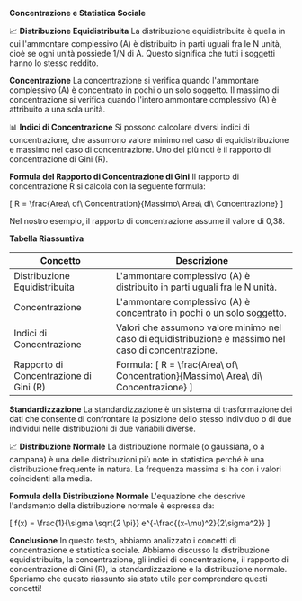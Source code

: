 **Concentrazione e Statistica Sociale**

📈 **Distribuzione Equidistribuita**
La distribuzione equidistribuita è quella in cui l'ammontare complessivo (A) è distribuito in parti uguali fra le N unità, cioè se ogni unità possiede 1/N di A. Questo significa che tutti i soggetti hanno lo stesso reddito.

**Concentrazione**
La concentrazione si verifica quando l'ammontare complessivo (A) è concentrato in pochi o un solo soggetto. Il massimo di concentrazione si verifica quando l'intero ammontare complessivo (A) è attribuito a una sola unità.

📊 **Indici di Concentrazione**
Si possono calcolare diversi indici di concentrazione, che assumono valore minimo nel caso di equidistribuzione e massimo nel caso di concentrazione. Uno dei più noti è il rapporto di concentrazione di Gini (R).

**Formula del Rapporto di Concentrazione di Gini**
Il rapporto di concentrazione R si calcola con la seguente formula:

\[ R = \frac{Area\ of\ Concentration}{Massimo\ Area\ di\ Concentrazione} \]

Nel nostro esempio, il rapporto di concentrazione assume il valore di 0,38.

**Tabella Riassuntiva**

| Concetto | Descrizione |
| --- | --- |
| Distribuzione Equidistribuita | L'ammontare complessivo (A) è distribuito in parti uguali fra le N unità. |
| Concentrazione | L'ammontare complessivo (A) è concentrato in pochi o un solo soggetto. |
| Indici di Concentrazione | Valori che assumono valore minimo nel caso di equidistribuzione e massimo nel caso di concentrazione. |
| Rapporto di Concentrazione di Gini (R) | Formula: \[ R = \frac{Area\ of\ Concentration}{Massimo\ Area\ di\ Concentrazione} \] |

**Standardizzazione**
La standardizzazione è un sistema di trasformazione dei dati che consente di confrontare la posizione dello stesso individuo o di due individui nelle distribuzioni di due variabili diverse.

📈 **Distribuzione Normale**
La distribuzione normale (o gaussiana, o a campana) è una delle distribuzioni più note in statistica perché è una distribuzione frequente in natura. La frequenza massima si ha con i valori coincidenti alla media.

**Formula della Distribuzione Normale**
L'equazione che descrive l'andamento della distribuzione normale è espressa da:

\[ f(x) = \frac{1}{\sigma \sqrt{2 \pi}} e^{-\frac{(x-\mu)^2}{2\sigma^2}} \]

**Conclusione**
In questo testo, abbiamo analizzato i concetti di concentrazione e statistica sociale. Abbiamo discusso la distribuzione equidistribuita, la concentrazione, gli indici di concentrazione, il rapporto di concentrazione di Gini (R), la standardizzazione e la distribuzione normale. Speriamo che questo riassunto sia stato utile per comprendere questi concetti!
